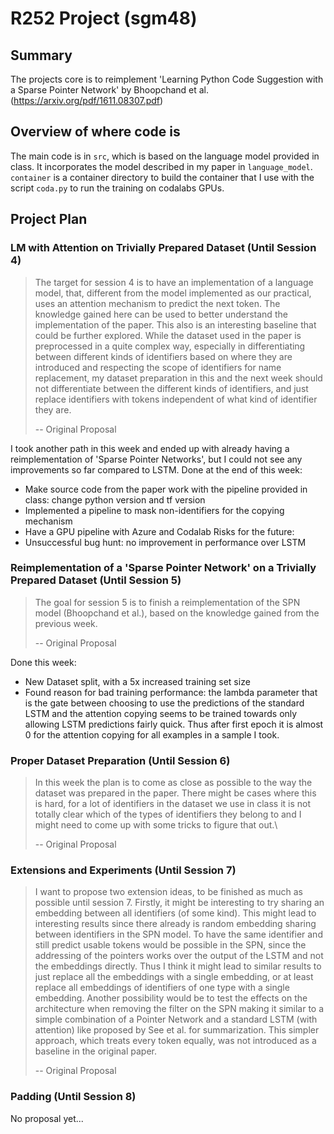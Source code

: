 # R252 Project (sgm48)

## Summary
The projects core is to reimplement 'Learning Python Code Suggestion with a Sparse Pointer Network' by Bhoopchand et al. (https://arxiv.org/pdf/1611.08307.pdf)
## Overview of where code is
The main code is in `src`, which is based on the language model provided in class.
It incorporates the model described in my paper in `language_model`.
`container` is a container directory to build the container that I use with the script `coda.py` to run the training on codalabs GPUs.

## Project Plan
### LM with Attention on Trivially Prepared Dataset (Until Session 4)
> The target for session 4 is to have an implementation of a language model, that, different from the model implemented as our practical, uses an attention mechanism to predict the next token. The knowledge gained here can be used to better understand the implementation of the paper. This also is an interesting baseline that could be further explored.
> While the dataset used in the paper is preprocessed in a quite complex way, especially in differentiating between different kinds of identifiers based on where they are introduced and respecting the scope of identifiers for name replacement, my dataset preparation in this and the next week should not differentiate between the different kinds of identifiers, and just replace identifiers with tokens independent of what kind of identifier they are.
>
> -- Original Proposal

I took another path in this week and ended up with already having a reimplementation of 'Sparse Pointer Networks', but I could not see any improvements so far compared to LSTM.
Done at the end of this week:
- Make source code from the paper work with the pipeline provided in class: change python version and tf version
- Implemented a pipeline to mask non-identifiers for the copying mechanism
- Have a GPU pipeline with Azure and Codalab
Risks for the future:
- Unsuccessful bug hunt: no improvement in performance over LSTM

### Reimplementation of a 'Sparse Pointer Network' on a Trivially Prepared Dataset (Until Session 5)
> The goal for session 5 is to finish a reimplementation of the SPN model (Bhoopchand et al.), based on the knowledge gained from the previous week. 
>
> -- Original Proposal

Done this week:
- New Dataset split, with a 5x increased training set size
- Found reason for bad training performance: the lambda parameter that is the gate between choosing to use the predictions of the standard LSTM and the attention copying seems to be trained towards only allowing LSTM predictions fairly quick. Thus after first epoch it is almost 0 for the attention copying for all examples in a sample I took.

### Proper Dataset Preparation (Until Session 6)
> In this week the plan is to come as close as possible to the way the dataset was prepared in the paper. There might be cases where this is hard, for a lot of identifiers in the dataset we use in class it is not totally clear which of the types of identifiers they belong to and I  might need to come up with some tricks to figure that out.\\
>
> -- Original Proposal

### Extensions and Experiments (Until Session 7)
> I want to propose two extension ideas, to be finished as much as possible until session 7.
> Firstly, it might be interesting to try sharing an embedding between all identifiers (of some kind). This might lead to interesting results since there already is random embedding sharing between identifiers in the SPN model. To have the same identifier and still predict usable tokens would be possible in the SPN, since the addressing of the pointers works over the output of the LSTM and not the embeddings directly. Thus I think it might lead to similar results to just replace all the embeddings with a single embedding, or at least replace all embeddings of identifiers of one type with a single embedding.
> Another possibility would be to test the effects on the architecture when removing the filter on the SPN making it similar to a simple combination of a Pointer Network and a standard LSTM (with attention) like proposed by See et al. for summarization. This simpler approach, which treats every token equally, was not introduced as a baseline in the original paper.
>
> -- Original Proposal

### Padding (Until Session 8)
No proposal yet...